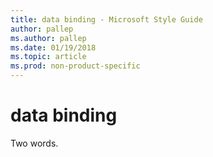 ```yaml
---
title: data binding - Microsoft Style Guide
author: pallep
ms.author: pallep
ms.date: 01/19/2018
ms.topic: article
ms.prod: non-product-specific
---
```


# data binding

Two words. 
